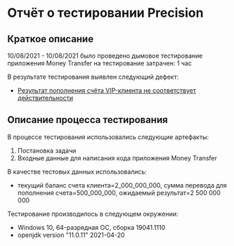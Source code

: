 # Отчёт о тестировании Precision

## Краткое описание

10/08/2021 - 10/08/2021 было проведено дымовое тестирование приложения Money Transfer на тестирование затрачен: 1 час

В результате тестирования выявлен следующий дефект:
* [Результат пополнения счёта VIP-клиента не соответствует действительности](https://github.com/AnenkowaK/Java1.2/issues/1)





## Описание процесса тестирования


В процессе тестирования использовались следующие артефакты:
1. Постановка задачи
2. Входные данные для написания кода приложения Money Transfer



В качестве тестовых данных использовались:

*  текущий баланс счета клиента=2_000_000_000, сумма перевода для пополнения счета=500_000_000, ожидаемый результат=2 500 000 000

Тестирование производилось в следующем окружении:
* Windows 10, 64-разрядная ОС, сборка 19041.1110
* openjdk version "11.0.11" 2021-04-20
